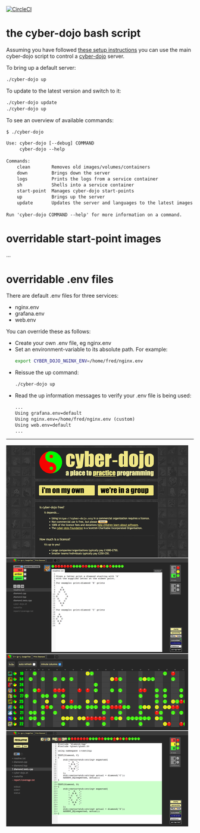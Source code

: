 
[![CircleCI](https://circleci.com/gh/cyber-dojo/commander.svg?style=svg)](https://circleci.com/gh/cyber-dojo/commander)

# the cyber-dojo bash script

Assuming you have followed [these setup instructions](https://blog.cyber-dojo.org/2014/09/setting-up-your-own-cyber-dojo-server.html) you can use the main cyber-dojo script to control a [cyber-dojo](https://cyber-dojo.org) server.

To bring up a default server:
```bash
./cyber-dojo up
```

To update to the latest version and switch to it:
```bash
./cyber-dojo update
./cyber-dojo up
```

To see an overview of available commands:
```bash
$ ./cyber-dojo
```
```text
Use: cyber-dojo [--debug] COMMAND
     cyber-dojo --help

Commands:
    clean        Removes old images/volumes/containers
    down         Brings down the server
    logs         Prints the logs from a service container
    sh           Shells into a service container
    start-point  Manages cyber-dojo start-points
    up           Brings up the server
    update       Updates the server and languages to the latest images

Run 'cyber-dojo COMMAND --help' for more information on a command.
```

# overridable start-point images
...

# overridable .env files
There are default .env files for three services:
- nginx.env
- grafana.env
- web.env

You can override these as follows:
- Create your own .env file, eg nginx.env
- Set an environment-variable to its absolute path. For example:
  ```bash
  export CYBER_DOJO_NGINX_ENV=/home/fred/nginx.env
  ```
- Reissue the up command:
  ```bash
  ./cyber-dojo up
  ```
- Read the up information messages to verify your .env file is being used:
  ```text
  ...
  Using grafana.env=default
  Using nginx.env=/home/fred/nginx.env (custom)
  Using web.env=default
  ...
  ```

- - - -

![cyber-dojo.org home page](https://github.com/cyber-dojo/cyber-dojo/blob/master/shared/home_page_snapshot.png)
